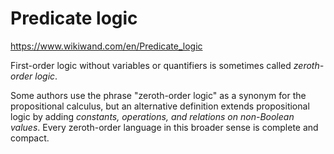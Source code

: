 # Predicate logic

https://www.wikiwand.com/en/Predicate_logic

First-order logic without variables or quantifiers is sometimes called _zeroth-order logic_.

Some authors use the phrase "zeroth-order logic" as a synonym for the propositional calculus, but an alternative definition extends propositional logic by adding *constants, operations, and relations on non-Boolean values*. Every zeroth-order language in this broader sense is complete and compact.

